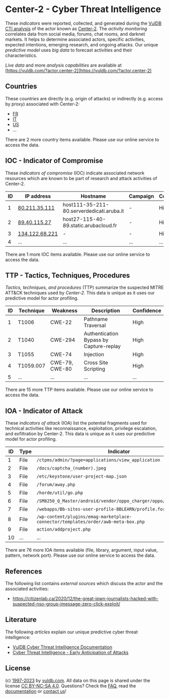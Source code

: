 # Center-2 - Cyber Threat Intelligence

These _indicators_ were reported, collected, and generated during the [VulDB CTI analysis](https://vuldb.com/?kb.cti) of the actor known as [Center-2](https://vuldb.com/?actor.center-2). The _activity monitoring_ correlates data from social media, forums, chat rooms, and darknet markets. It helps to determine associated actors, specific activities, expected intentions, emerging research, and ongoing attacks. Our unique _predictive model_ uses _big data_ to forecast activities and their characteristics.

_Live data_ and more _analysis capabilities_ are available at [https://vuldb.com/?actor.center-2](https://vuldb.com/?actor.center-2)

## Countries

These _countries_ are directly (e.g. origin of attacks) or indirectly (e.g. access by proxy) associated with Center-2:

* [FR](https://vuldb.com/?country.fr)
* [IT](https://vuldb.com/?country.it)
* [US](https://vuldb.com/?country.us)
* ...

There are 2 more country items available. Please use our online service to access the data.

## IOC - Indicator of Compromise

These _indicators of compromise_ (IOC) indicate associated network resources which are known to be part of research and attack activities of Center-2.

ID | IP address | Hostname | Campaign | Confidence
-- | ---------- | -------- | -------- | ----------
1 | [80.211.35.111](https://vuldb.com/?ip.80.211.35.111) | host111-35-211-80.serverdedicati.aruba.it | - | High
2 | [89.40.115.27](https://vuldb.com/?ip.89.40.115.27) | host27-115-40-89.static.arubacloud.fr | - | High
3 | [134.122.68.221](https://vuldb.com/?ip.134.122.68.221) | - | - | High
4 | ... | ... | ... | ...

There are 1 more IOC items available. Please use our online service to access the data.

## TTP - Tactics, Techniques, Procedures

_Tactics, techniques, and procedures_ (TTP) summarize the suspected MITRE ATT&CK techniques used by _Center-2_. This data is unique as it uses our predictive model for actor profiling.

ID | Technique | Weakness | Description | Confidence
-- | --------- | -------- | ----------- | ----------
1 | T1006 | CWE-22 | Pathname Traversal | High
2 | T1040 | CWE-294 | Authentication Bypass by Capture-replay | High
3 | T1055 | CWE-74 | Injection | High
4 | T1059.007 | CWE-79, CWE-80 | Cross Site Scripting | High
5 | ... | ... | ... | ...

There are 15 more TTP items available. Please use our online service to access the data.

## IOA - Indicator of Attack

These _indicators of attack_ (IOA) list the potential fragments used for technical activities like reconnaissance, exploitation, privilege escalation, and exfiltration by Center-2. This data is unique as it uses our predictive model for actor profiling.

ID | Type | Indicator | Confidence
-- | ---- | --------- | ----------
1 | File | `/ctpms/admin/?page=applications/view_application` | High
2 | File | `/docs/captcha_(number).jpeg` | High
3 | File | `/etc/keystone/user-project-map.json` | High
4 | File | `/forum/away.php` | High
5 | File | `/horde/util/go.php` | High
6 | File | `/SM8250_Q_Master/android/vendor/oppo_charger/oppo/oppo_charger.c` | High
7 | File | `/webapps/Bb-sites-user-profile-BBLEARN/profile.form` | High
8 | File | `/wp-content/plugins/emag-marketplace-connector/templates/order/awb-meta-box.php` | High
9 | File | `action/addproject.php` | High
10 | ... | ... | ...

There are 76 more IOA items available (file, library, argument, input value, pattern, network port). Please use our online service to access the data.

## References

The following list contains _external sources_ which discuss the actor and the associated activities:

* https://citizenlab.ca/2020/12/the-great-ipwn-journalists-hacked-with-suspected-nso-group-imessage-zero-click-exploit/

## Literature

The following _articles_ explain our unique predictive cyber threat intelligence:

* [VulDB Cyber Threat Intelligence Documentation](https://vuldb.com/?kb.cti)
* [Cyber Threat Intelligence - Early Anticipation of Attacks](https://www.scip.ch/en/?labs.20201022)

## License

(c) [1997-2023](https://vuldb.com/?kb.changelog) by [vuldb.com](https://vuldb.com/?kb.about). All data on this page is shared under the license [CC BY-NC-SA 4.0](https://creativecommons.org/licenses/by-nc-sa/4.0/). Questions? Check the [FAQ](https://vuldb.com/?kb.faq), read the [documentation](https://vuldb.com/?kb) or [contact us](https://vuldb.com/?contact)!
